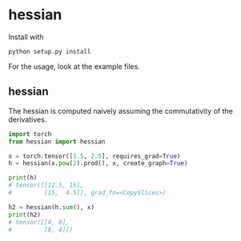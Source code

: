 # hessian

Install with
```
python setup.py install
```
For the usage, look at the example files.


## hessian
The hessian is computed naively assuming the commutativity of the derivatives.

```python
import torch
from hessian import hessian

x = torch.tensor([1.5, 2.5], requires_grad=True)
h = hessian(x.pow(2).prod(), x, create_graph=True)

print(h)
# tensor([[12.5, 15],
#         [15,  4.5]], grad_fn=<CopySlices>)

h2 = hessian(h.sum(), x)
print(h2)
# tensor([[4, 8],
#         [8, 4]])
```
